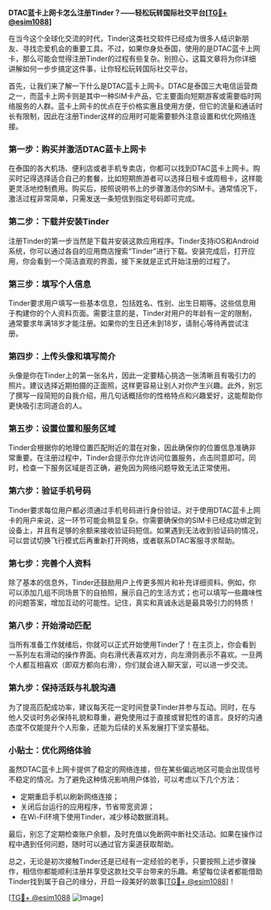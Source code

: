 **DTAC蓝卡上网卡怎么注册Tinder？——轻松玩转国际社交平台[[TG💪+ @esim1088](https://t.me/s/esim1088)]**

在当今这个全球化交流的时代，Tinder这类社交软件已经成为很多人结识新朋友、寻找恋爱机会的重要工具。不过，如果你身处泰国，使用的是DTAC蓝卡上网卡，那么可能会觉得注册Tinder的过程有些复杂。别担心，这篇文章将为你详细讲解如何一步步搞定这件事，让你轻松玩转国际社交平台。

首先，让我们来了解一下什么是DTAC蓝卡上网卡。DTAC是泰国三大电信运营商之一，而蓝卡上网卡则是其中一种SIM卡产品，它主要面向短期游客或需要临时网络服务的人群。蓝卡上网卡的优点在于价格实惠且使用方便，但它的流量和通话时长有限制，因此在注册Tinder这样的应用时可能需要额外注意设置和优化网络连接。

### **第一步：购买并激活DTAC蓝卡上网卡**
在泰国的各大机场、便利店或者手机专卖店，你都可以找到DTAC蓝卡上网卡。购买时记得选择适合自己的套餐，比如短期旅游者可以选择日租卡或周租卡，这样能更灵活地控制费用。购买后，按照说明书上的步骤激活你的SIM卡。通常情况下，激活过程非常简单，只需发送一条短信到指定号码即可完成。

### **第二步：下载并安装Tinder**
注册Tinder的第一步当然是下载并安装这款应用程序。Tinder支持iOS和Android系统，你可以通过各自的应用商店搜索“Tinder”进行下载。安装完成后，打开应用，你会看到一个简洁直观的界面，接下来就是正式开始注册的过程了。

### **第三步：填写个人信息**
Tinder要求用户填写一些基本信息，包括姓名、性别、出生日期等。这些信息用于构建你的个人资料页面。需要注意的是，Tinder对用户的年龄有一定的限制，通常要求年满18岁才能注册。如果你的生日还未到18岁，请耐心等待再尝试注册。

### **第四步：上传头像和填写简介**
头像是你在Tinder上的第一张名片，因此一定要精心挑选一张清晰且有吸引力的照片。建议选择近期拍摄的正面照，这样更容易让别人对你产生兴趣。此外，别忘了撰写一段简短的自我介绍，用几句话概括你的性格特点和兴趣爱好，这能帮助你更快吸引志同道合的人。

### **第五步：设置位置和服务区域**
Tinder会根据你的地理位置匹配附近的潜在对象，因此确保你的位置信息准确非常重要。在注册过程中，Tinder会提示你允许访问位置服务，点击同意即可。同时，检查一下服务区域是否正确，避免因为网络问题导致无法正常使用。

### **第六步：验证手机号码**
Tinder要求每位用户都必须通过手机号码进行身份验证。对于使用DTAC蓝卡上网卡的用户来说，这一环节可能会稍显复杂。你需要确保你的SIM卡已经成功绑定到设备上，并且有足够的余额来接收验证码短信。如果遇到无法收到验证码的情况，可以尝试切换飞行模式后再重新打开网络，或者联系DTAC客服寻求帮助。

### **第七步：完善个人资料**
除了基本的信息外，Tinder还鼓励用户上传更多照片和补充详细资料。例如，你可以添加几组不同场景下的自拍照，展示自己的生活方式；也可以填写一些趣味性的问题答案，增加互动的可能性。记住，真实和真诚永远是最具吸引力的特质！

### **第八步：开始滑动匹配**
当所有准备工作就绪后，你就可以正式开始使用Tinder了！在主页上，你会看到一系列左右滑动的操作界面。向右滑代表喜欢对方，向左滑则表示不喜欢。一旦两个人都互相喜欢（即双方都向右滑），你们就会进入聊天室，可以进一步交流。

### **第九步：保持活跃与礼貌沟通**
为了提高匹配成功率，建议每天花一定时间登录Tinder并参与互动。同时，在与他人交谈时务必保持礼貌和尊重，避免使用过于直接或冒犯性的语言。良好的沟通态度不仅能提升个人形象，还能为后续的关系发展打下坚实基础。

### **小贴士：优化网络体验**
虽然DTAC蓝卡上网卡提供了稳定的网络连接，但在某些偏远地区可能会出现信号不稳定的情况。为了避免这种情况影响用户体验，可以考虑以下几个方法：
- 定期重启手机以刷新网络连接；
- 关闭后台运行的应用程序，节省带宽资源；
- 在Wi-Fi环境下使用Tinder，减少移动数据消耗。

最后，别忘了定期检查账户余额，及时充值以免断网中断社交活动。如果在操作过程中遇到任何问题，随时可以通过官方渠道获取帮助。

总之，无论是初次接触Tinder还是已经有一定经验的老手，只要按照上述步骤操作，相信你都能顺利注册并享受这款社交平台带来的乐趣。希望每位读者都能借助Tinder找到属于自己的缘分，开启一段美好的故事[[TG💪+ @esim1088](https://t.me/s/esim1088)]！

[[TG💪+ @esim1088](https://t.me/s/esim1088) ![Image](https://i.postimg.cc/4NQfJmqS/Snipaste-2025-05-13-00-14-12.png)]